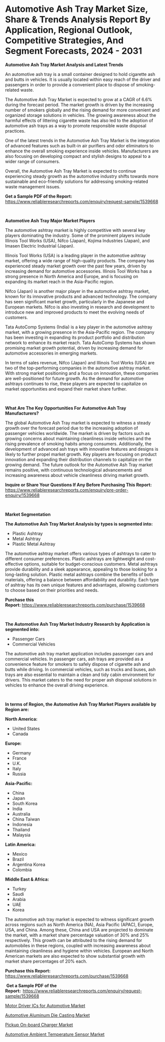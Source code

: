 <p><h1>Automotive Ash Tray Market Size, Share & Trends Analysis Report By Application, Regional Outlook, Competitive Strategies, And Segment Forecasts, 2024 - 2031</h1></p><p><strong>Automotive Ash Tray Market Analysis and Latest Trends</strong></p>
<p><p>An automotive ash tray is a small container designed to hold cigarette ash and butts in vehicles. It is usually located within easy reach of the driver and passengers in order to provide a convenient place to dispose of smoking-related waste.</p><p>The Automotive Ash Tray Market is expected to grow at a CAGR of 6.6% during the forecast period. The market growth is driven by the increasing number of smokers globally and the rising demand for more convenient and organized storage solutions in vehicles. The growing awareness about the harmful effects of littering cigarette waste has also led to the adoption of automotive ash trays as a way to promote responsible waste disposal practices.</p><p>One of the latest trends in the Automotive Ash Tray Market is the integration of advanced features such as built-in air purifiers and odor eliminators to enhance the overall smoking experience inside vehicles. Manufacturers are also focusing on developing compact and stylish designs to appeal to a wider range of consumers.</p><p>Overall, the Automotive Ash Tray Market is expected to continue experiencing steady growth as the automotive industry shifts towards more sustainable and eco-friendly solutions for addressing smoking-related waste management issues.</p></p>
<p><strong>Get a Sample PDF of the Report:&nbsp;</strong> <a href="https://www.reliableresearchreports.com/enquiry/request-sample/1539668">https://www.reliableresearchreports.com/enquiry/request-sample/1539668</a></p>
<p>&nbsp;</p>
<p><strong>Automotive Ash Tray Major Market Players</strong></p>
<p><p>The automotive ashtray market is highly competitive with several key players dominating the industry. Some of the prominent players include Illinois Tool Works (USA), Nifco (Japan), Kojima Industries (Japan), and Imasen Electric Industrial (Japan). </p><p>Illinois Tool Works (USA) is a leading player in the automotive ashtray market, offering a wide range of high-quality products. The company has experienced steady market growth over the past few years, driven by increasing demand for automotive accessories. Illinois Tool Works has a strong presence in North America and Europe, and is focusing on expanding its market reach in the Asia-Pacific region.</p><p>Nifco (Japan) is another major player in the automotive ashtray market, known for its innovative products and advanced technology. The company has seen significant market growth, particularly in the Japanese and European markets. Nifco is also investing in research and development to introduce new and improved products to meet the evolving needs of customers.</p><p>Tata AutoComp Systems (India) is a key player in the automotive ashtray market, with a growing presence in the Asia-Pacific region. The company has been investing in expanding its product portfolio and distribution network to enhance its market reach. Tata AutoComp Systems has shown promising market growth potential, driven by increasing demand for automotive accessories in emerging markets.</p><p>In terms of sales revenue, Nifco (Japan) and Illinois Tool Works (USA) are two of the top-performing companies in the automotive ashtray market. With strong market positioning and a focus on innovation, these companies are well-positioned for future growth. As the demand for automotive ashtrays continues to rise, these players are expected to capitalize on market opportunities and expand their market share further.</p></p>
<p>&nbsp;</p>
<p><strong>What Are The Key Opportunities For Automotive Ash Tray Manufacturers?</strong></p>
<p><p>The global Automotive Ash Tray market is expected to witness a steady growth over the forecast period due to the increasing adoption of passenger vehicles worldwide. The market is driven by factors such as growing concerns about maintaining cleanliness inside vehicles and the rising prevalence of smoking habits among consumers. Additionally, the development of advanced ash trays with innovative features and designs is likely to further propel market growth. Key players are focusing on product innovation and expanding their distribution channels to capitalize on the growing demand. The future outlook for the Automotive Ash Tray market remains positive, with continuous technological advancements and increasing awareness about vehicle cleanliness driving market growth.</p></p>
<p><strong>Inquire or Share Your Questions If Any Before Purchasing This Report:</strong> <a href="https://www.reliableresearchreports.com/enquiry/pre-order-enquiry/1539668">https://www.reliableresearchreports.com/enquiry/pre-order-enquiry/1539668</a></p>
<p>&nbsp;</p>
<p><strong>Market Segmentation</strong></p>
<p><strong>The Automotive Ash Tray Market Analysis by types is segmented into:</strong></p>
<p><ul><li>Plastic Ashtray</li><li>Metal Ashtray</li><li>Plastic Metal Ashtray</li></ul></p>
<p><p>The automotive ashtray market offers various types of ashtrays to cater to different consumer preferences. Plastic ashtrays are lightweight and cost-effective options, suitable for budget-conscious customers. Metal ashtrays provide durability and a sleek appearance, appealing to those looking for a long-lasting solution. Plastic metal ashtrays combine the benefits of both materials, offering a balance between affordability and durability. Each type of ashtray has its own unique features and advantages, allowing customers to choose based on their priorities and needs.</p></p>
<p><strong>Purchase this Report:&nbsp;</strong><a href="https://www.reliableresearchreports.com/purchase/1539668">https://www.reliableresearchreports.com/purchase/1539668</a></p>
<p>&nbsp;</p>
<p><strong>The Automotive Ash Tray Market Industry Research by Application is segmented into:</strong></p>
<p><ul><li>Passenger Cars</li><li>Commercial Vehicles</li></ul></p>
<p><p>The automotive ash tray market application includes passenger cars and commercial vehicles. In passenger cars, ash trays are provided as a convenience feature for smokers to safely dispose of cigarette ash and butts while driving. In commercial vehicles, such as trucks and buses, ash trays are also essential to maintain a clean and tidy cabin environment for drivers. This market caters to the need for proper ash disposal solutions in vehicles to enhance the overall driving experience.</p></p>
<p>&nbsp;</p>
<p><strong>In terms of Region, the Automotive Ash Tray Market Players available by Region are:</strong></p>
<p>
    <p> <strong> North America: </strong>
        <ul>
            <li>United States</li>
            <li>Canada</li>
        </ul>
        </p> 
    <p> <strong> Europe: </strong>
        <ul>
            <li>Germany</li>
            <li>France</li>
            <li>U.K.</li>
            <li>Italy</li>
            <li>Russia</li>
        </ul>
        </p> 
    <p> <strong> Asia-Pacific: </strong>
        <ul>
            <li>China</li>
            <li>Japan</li>
            <li>South Korea</li>
            <li>India</li>
            <li>Australia</li>
            <li>China Taiwan</li>
            <li>Indonesia</li>
            <li>Thailand</li>
            <li>Malaysia</li>
        </ul>
        </p> 
    <p> <strong> Latin America: </strong>
        <ul>
            <li>Mexico</li>
            <li>Brazil</li>
            <li>Argentina Korea</li>
            <li>Colombia</li>
        </ul>
        </p> 
    <p> <strong> Middle East & Africa: </strong>
        <ul>
            <li>Turkey</li>
            <li>Saudi</li>
            <li>Arabia</li>
            <li>UAE</li>
            <li>Korea</li>
        </ul>
    </p>
    </p>
<p><p>The automotive ash tray market is expected to witness significant growth across regions such as North America (NA), Asia Pacific (APAC), Europe, USA, and China. Among these, China and USA are projected to dominate the market, with a market share percentage valuation of 30% and 25% respectively. This growth can be attributed to the rising demand for automobiles in these regions, coupled with increasing awareness about maintaining cleanliness and hygiene within vehicles. European and North American markets are also expected to show substantial growth with market share percentages of 20% each.</p></p>
<p><strong>Purchase this Report: </strong><a href="https://www.reliableresearchreports.com/purchase/1539668">https://www.reliableresearchreports.com/purchase/1539668</a></p>
<p>&nbsp;<strong>Get a Sample PDF of the Report:&nbsp;&nbsp;</strong><a href="https://www.reliableresearchreports.com/enquiry/request-sample/1539668">https://www.reliableresearchreports.com/enquiry/request-sample/1539668</a></p>
<p><strong></strong></p>
<p><p><a href="https://view.publitas.com/reportprime-1/motor-driver-ics-for-automotive-market-size-and-examines-its-market-scope-with-a-primary-focus-on-growth-opportunities-and-forecasted-trends-spanning-from-2023-to-2030/">Motor Driver ICs for Automotive Market</a></p><p><a href="https://github.com/myacatherineblakecaczo9vcsw/Market-Research-Report-List-1/blob/main/automotive-aluminum-die-casting-market.md">Automotive Aluminum Die Casting Market</a></p><p><a href="https://flame-sidecar-702.notion.site/Pickup-On-board-Charger-Market-Research-Report-Forecasted-for-Period-from-2024-2031-by-Market-Typ-3baa7a0b591e48f0b80db88d71f1d4cd">Pickup On-board Charger Market</a></p><p><a href="https://github.com/okotobwrhuteie/Market-Research-Report-List-1/blob/main/automotive-ambient-temperature-sensor-market.md">Automotive Ambient Temperature Sensor Market</a></p></p>